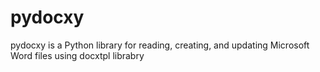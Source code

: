 # pydocxy
pydocxy is a Python library for reading, creating, and updating Microsoft Word  files using docxtpl librabry